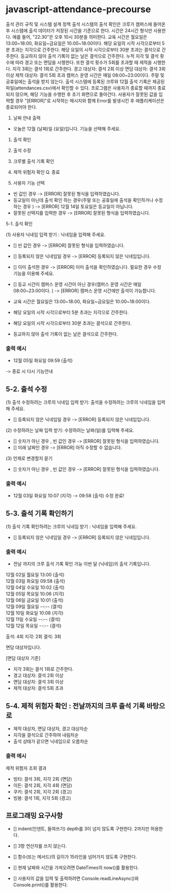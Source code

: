 # javascript-attendance-precourse

출석 관리 규칙 및 시스템 설계 정책 출석 시스템의 출석 확인은 크루가 캠퍼스에 들어온 후 시스템에 출석 데이터가 저장된 시간을 기준으로 한다. 시간은 24시간 형식만 사용한다. 예를 들어, "22:30"은 오후 10시 30분을 의미한다. 교육 시간은 월요일은 13:00~18:00, 화요일~금요일은 10:00~18:00이다. 해당 요일의 시작 시각으로부터 5분 초과는 지각으로 간주한다. 해당 요일의 시작 시각으로부터 30분 초과는 결석으로 간주한다. 등교하지 않아 출석 기록이 없는 날은 결석으로 간주한다. 누적 지각 및 결석 횟수에 따라 경고 또는 면담을 시행한다. 또한 결석 횟수가 5회를 초과할 때 제적을 시행한다. 지각 3회는 결석 1회로 간주한다. 경고 대상자: 결석 2회 이상 면담 대상자: 결석 3회 이상 제적 대상자: 결석 5회 초과 캠퍼스 운영 시간은 매일 08:00~23:00이다. 주말 및 공휴일에는 출석을 받지 않는다. 출석 시스템에 등록된 크루와 12월 출석 기록은 제공된 파일(attendances.csv)에서 확인할 수 있다. 프로그램은 사용자가 종료할 때까지 종료되지 않으며, 해당 기능을 수행한 후 초기 화면으로 돌아간다. 사용자가 잘못된 값을 입력할 경우 "[ERROR]"로 시작하는 메시지와 함께 Error를 발생시킨 후 애플리케이션은 종료되어야 한다.

1. 날짜 안내 출력

- 오늘은 12월 (날짜)일 (요일)입니다. 기능을 선택해 주세요.

1. 출석 확인
2. 출석 수정
3. 크루별 출석 기록 확인
4. 제적 위험자 확인 Q. 종료

5. 사용자 기능 선택

- 빈 값인 경우 -> [ERROR] 잘못된 형식을 입력하였습니다.
- 등교일이 아닌데 출석 확인 하는 경우(주말 또는 공휴일에 출석을 확인하거나 수정하는 경우 ) -> [ERROR] 12월 14일 토요일은 등교일이 아닙니다.
- 잘못된 선택지를 입력한 경우 -> [ERROR] 잘못된 형식을 입력하였습니다.

5-1. 출석 확인

(1) 사용자 닉네임 입력 받기 : 닉네임을 입력해 주세요.

- [] 빈 값인 경우 -> [ERROR] 잘못된 형식을 입력하였습니다.
- [] 등록되지 않은 닉네임일 경우 -> [ERROR] 등록되지 않은 닉네임입니다.
- [] 이미 출석한 경우 -> [ERROR] 이미 출석을 확인하였습니다. 필요한 경우 수정 기능을 이용해 주세요.
- [] 등교 시간이 캠퍼스 운영 시간이 아닌 경우(캠퍼스 운영 시간은 매일 08:00~23:00이다. ) -> [ERROR] 캠퍼스 운영 시간에만 출석이 가능합니다.

- 교육 시간은 월요일은 13:00~18:00, 화요일~금요일은 10:00~18:00이다.
- 해당 요일의 시작 시각으로부터 5분 초과는 지각으로 간주한다.
- 해당 요일의 시작 시각으로부터 30분 초과는 결석으로 간주한다.
- 등교하지 않아 출석 기록이 없는 날은 결석으로 간주한다.

### 출력 예시

- 12월 05일 화요일 09:59 (출석)

-> 종료 시 다시 기능안내

## 5-2. 출석 수정

(1) 출석 수정하려는 크루의 닉네임 입력 받기: 출석을 수정하려는 크루의 닉네임을 입력해 주세요.

- [] 등록되지 않은 닉네임일 경우 -> [ERROR] 등록되지 않은 닉네임입니다.

(2) 수정하려는 날짜 입력 받기: 수정하려는 날짜(일)를 입력해 주세요.

- [] 숫자가 아닌 경우 , 빈 값인 경우 -> [ERROR] 잘못된 형식을 입력하였습니다.
- [] 미래 날짜인 경우 -> [ERROR] 아직 수정할 수 없습니다.

(3) 언제로 변경할지 묻기

- [] 숫자가 아닌 경우 , 빈 값인 경우 -> [ERROR] 잘못된 형식을 입력하였습니다.

### 출력 예시

- 12월 03일 화요일 10:07 (지각) -> 09:58 (출석) 수정 완료!

## 5-3. 출석 기록 확인하기

(1) 출석 기록 확인하려는 크루의 닉네임 받기 : 닉네임을 입력해 주세요.

- [] 등록되지 않은 닉네임일 경우 -> [ERROR] 등록되지 않은 닉네임입니다.

### 출력 예시

- 전날 까지의 크루 출석 기록 확인 가능 이번 달 (닉네임)의 출석 기록입니다.

12월 02일 월요일 13:00 (출석)  
12월 03일 화요일 09:58 (출석)  
12월 04일 수요일 10:02 (출석)  
12월 05일 목요일 10:06 (지각)  
12월 06일 금요일 10:01 (출석)  
12월 09일 월요일 --:-- (결석)  
12월 10일 화요일 10:08 (지각)  
12월 11일 수요일 --:-- (결석)  
12월 12일 목요일 --:-- (결석)

출석: 4회 지각: 2회 결석: 3회

면담 대상자입니다.

[면담 대상자 기준]

- 지각 3회는 결석 1회로 간주한다.
- 경고 대상자: 결석 2회 이상
- 면담 대상자: 결석 3회 이상
- 제적 대상자: 결석 5회 초과

## 5-4. 제적 위험자 확인 : 전날까지의 크루 출석 기록 바탕으로

- 제적 대상자, 면담 대상자, 경고 대상자순
- 지각을 결석으로 간주하여 내림차순
- 출석 상태가 같으면 닉네임으로 오름차순

### 출력 에시

제적 위험자 조회 결과

- 빙티: 결석 3회, 지각 2회 (면담)
- 이든: 결석 2회, 지각 4회 (면담)
- 쿠키: 결석 2회, 지각 2회 (경고)
- 빙봉: 결석 1회, 지각 5회 (경고)

## 프로그래밍 요구사항

- [] indent(인덴트, 들여쓰기) depth를 3이 넘지 않도록 구현한다. 2까지만 허용한다.
- [] 3항 연산자를 쓰지 않는다.
- [] 함수(또는 메서드)의 길이가 15라인을 넘어가지 않도록 구현한다.

- [] 현재 날짜와 시간을 가져오려면 DateTimes의 now()를 활용한다.
- [] 사용자의 값을 입력 및 출력하려면 Console.readLineAsync()와 Console.print()를 활용한다.
